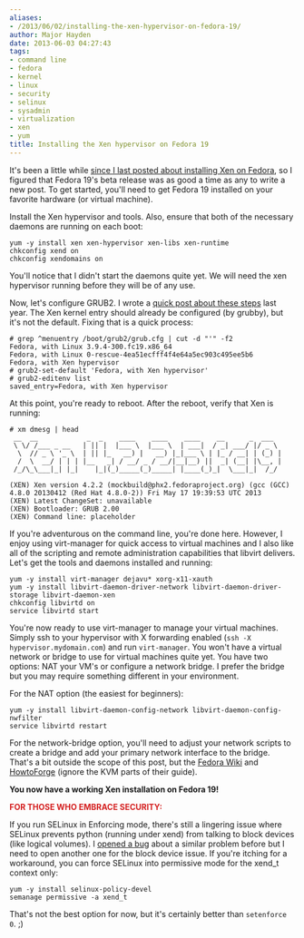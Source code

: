 ```yaml
---
aliases:
- /2013/06/02/installing-the-xen-hypervisor-on-fedora-19/
author: Major Hayden
date: 2013-06-03 04:27:43
tags:
- command line
- fedora
- kernel
- linux
- security
- selinux
- sysadmin
- virtualization
- xen
- yum
title: Installing the Xen hypervisor on Fedora 19
---
```


It's been a little while [since I last posted about installing Xen on Fedora][1], so I figured that Fedora 19's beta release was as good a time as any to write a new post. To get started, you'll need to get Fedora 19 installed on your favorite hardware (or virtual machine).

Install the Xen hypervisor and tools. Also, ensure that both of the necessary daemons are running on each boot:

```
yum -y install xen xen-hypervisor xen-libs xen-runtime
chkconfig xend on
chkconfig xendomains on
```


You'll notice that I didn't start the daemons quite yet. We will need the xen hypervisor running before they will be of any use.

Now, let's configure GRUB2. I wrote a [quick post about these steps][2] last year. The Xen kernel entry should already be configured (by grubby), but it's not the default. Fixing that is a quick process:

```
# grep ^menuentry /boot/grub2/grub.cfg | cut -d "'" -f2
Fedora, with Linux 3.9.4-300.fc19.x86_64
Fedora, with Linux 0-rescue-4ea51ecfff4f4e64a5ec903c495ee5b6
Fedora, with Xen hypervisor
# grub2-set-default 'Fedora, with Xen hypervisor'
# grub2-editenv list
saved_entry=Fedora, with Xen hypervisor
```


At this point, you're ready to reboot. After the reboot, verify that Xen is running:

```
# xm dmesg | head
 __  __            _  _    ____    ____    ____    __      _  ___
 \ \/ /___ _ __   | || |  |___ \  |___ \  | ___|  / _| ___/ |/ _ \
  \  // _ \ '_ \  | || |_   __) |   __) |_|___ \ | |_ / __| | (_) |
  /  \  __/ | | | |__   _| / __/ _ / __/|__|__) ||  _| (__| |\__, |
 /_/\_\___|_| |_|    |_|(_)_____(_)_____| |____(_)_|  \___|_|  /_/

(XEN) Xen version 4.2.2 (mockbuild@phx2.fedoraproject.org) (gcc (GCC) 4.8.0 20130412 (Red Hat 4.8.0-2)) Fri May 17 19:39:53 UTC 2013
(XEN) Latest ChangeSet: unavailable
(XEN) Bootloader: GRUB 2.00
(XEN) Command line: placeholder
```


If you're adventurous on the command line, you're done here. However, I enjoy using virt-manager for quick access to virtual machines and I also like all of the scripting and remote administration capabilities that libvirt delivers. Let's get the tools and daemons installed and running:

```
yum -y install virt-manager dejavu* xorg-x11-xauth
yum -y install libvirt-daemon-driver-network libvirt-daemon-driver-storage libvirt-daemon-xen
chkconfig libvirtd on
service libvirtd start
```


You're now ready to use virt-manager to manage your virtual machines. Simply ssh to your hypervisor with X forwarding enabled (`ssh -X hypervisor.mydomain.com`) and run `virt-manager`. You won't have a virtual network or bridge to use for virtual machines quite yet. You have two options: NAT your VM's or configure a network bridge. I prefer the bridge but you may require something different in your environment.

For the NAT option (the easiest for beginners):

```
yum -y install libvirt-daemon-config-network libvirt-daemon-config-nwfilter
service libvirtd restart
```


For the network-bridge option, you'll need to adjust your network scripts to create a bridge and add your primary network interface to the bridge. That's a bit outside the scope of this post, but the [Fedora Wiki][3] and [HowtoForge][4] (ignore the KVM parts of their guide).

**You now have a working Xen installation on Fedora 19!**

<strong style="color: #D42020;">FOR THOSE WHO EMBRACE SECURITY:</strong>

If you run SELinux in Enforcing mode, there's still a lingering issue where SELinux prevents python (running under xend) from talking to block devices (like logical volumes). I [opened a bug][5] about a similar problem before but I need to open another one for the block device issue. If you're itching for a workaround, you can force SELinux into permissive mode for the xend_t context only:

```
yum -y install selinux-policy-devel
semanage permissive -a xend_t
```


That's not the best option for now, but it's certainly better than `setenforce 0`. ;)

 [1]: /2011/08/05/xen-4-1-on-fedora-15-with-linux-3-0/
 [2]: /2012/07/16/boot-the-xen-hypervisor-by-default-in-fedora-17-with-grub-2/
 [3]: http://fedoraproject.org/wiki/Networking/Bridging
 [4]: http://www.howtoforge.com/virtualization-with-kvm-on-a-fedora-17-server
 [5]: https://bugzilla.redhat.com/show_bug.cgi?id=839287